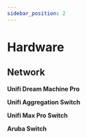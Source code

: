 ```yaml
---
sidebar_position: 2
---
```


# Hardware

## Network

**Unifi Dream Machine Pro**

**Unifi Aggregation Switch**

**Unifi Max Pro Switch**

**Aruba Switch**
